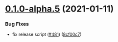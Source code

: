 # [0.1.0-alpha.5](https://github.com/officelifehq/officelife/compare/v0.1.0-alpha.4...v0.1.0-alpha.5) (2021-01-11)


### Bug Fixes

* fix release script ([#481](https://github.com/officelifehq/officelife/issues/481)) ([8cf00c7](https://github.com/officelifehq/officelife/commit/8cf00c7e70ae01155dbac15efbac0564629d40b3))
